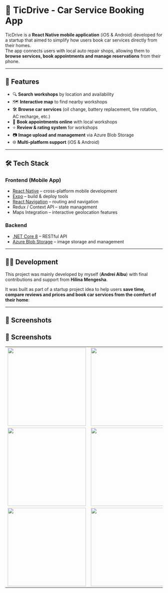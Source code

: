 # 🚗 TicDrive - Car Service Booking App

TicDrive is a **React Native mobile application** (iOS & Android) developed for a startup that aimed to simplify how users book car services directly from their homes.  
The app connects users with local auto repair shops, allowing them to **browse services, book appointments and manage reservations** from their phone.

---

## 📱 Features

- 🔍 **Search workshops** by location and availability  
- 🗺️ **Interactive map** to find nearby workshops  
- 🛠️ **Browse car services** (oil change, battery replacement, tire rotation, AC recharge, etc.)  
- 📅 **Book appointments online** with local workshops  
- ⭐ **Review & rating system** for workshops  
- 📷 **Image upload and management** via Azure Blob Storage  
- 🌐 **Multi-platform support** (iOS & Android)  

---

## 🛠️ Tech Stack

### Frontend (Mobile App)
- [React Native](https://reactnative.dev/) – cross-platform mobile development  
- [Expo](https://expo.dev/) – build & deploy tools  
- [React Navigation](https://reactnavigation.org/) – routing and navigation  
- Redux / Context API – state management  
- Maps Integration – interactive geolocation features  

### Backend
- [.NET Core 8](https://learn.microsoft.com/en-us/aspnet/core/?view=aspnetcore-8.0) – RESTful API  
- [Azure Blob Storage](https://azure.microsoft.com/en-us/services/storage/blobs/) – image storage and management  

---

## 👨‍💻 Development

This project was mainly developed by myself (**Andrei Albu**) with final contributions and support from **Hilina Mengesha**.  

It was built as part of a startup project idea to help users **save time, compare reviews and prices and book car services from the comfort of their home**:

---

## 📸 Screenshots
## 📸 Screenshots

<table>
  <tr>
    <td><img src="./assets/images/screenshots/1.jpg" width="250" /></td>
    <td><img src="./assets/images/screenshots/2.jpg" width="250" /></td>
    <td><img src="./assets/images/screenshots/3.jpg" width="250" /></td>
  </tr>
  <tr>
    <td><img src="./assets/images/screenshots/4.jpg" width="250" /></td>
    <td><img src="./assets/images/screenshots/5.jpg" width="250" /></td>
    <td><img src="./assets/images/screenshots/6.jpg" width="250" /></td>
  </tr>
  <tr>
    <td><img src="./assets/images/screenshots/7.jpg" width="250" /></td>
    <td><img src="./assets/images/screenshots/8.jpg" width="250" /></td>
  </tr>
</table>
